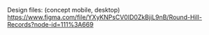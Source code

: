 Design files: (concept mobile, desktop)  
https://www.figma.com/file/YXyKNPsCV0ID0ZkBjiL9nB/Round-Hill-Records?node-id=111%3A669
